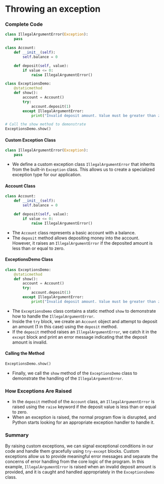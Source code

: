 # Throwing an exception

### Complete Code
```python
class IllegalArgumentError(Exception):
    pass

class Account:
    def __init__(self):
        self.balance = 0

    def deposit(self, value):
        if value <= 0:
            raise IllegalArgumentError()

class ExceptionsDemo:
    @staticmethod
    def show():
        account = Account()
        try:
            account.deposit(1)
        except IllegalArgumentError:
            print("Invalid deposit amount. Value must be greater than zero.")

# Call the show method to demonstrate
ExceptionsDemo.show()
```

#### Custom Exception Class

```python
class IllegalArgumentError(Exception):
    pass
```

- We define a custom exception class `IllegalArgumentError` that inherits from the built-in `Exception` class. This allows us to create a specialized exception type for our application.

#### Account Class

```python
class Account:
    def __init__(self):
        self.balance = 0

    def deposit(self, value):
        if value <= 0:
            raise IllegalArgumentError()
```

- The `Account` class represents a basic account with a balance.
- The `deposit` method allows depositing money into the account. However, it raises an `IllegalArgumentError` if the deposited amount is less than or equal to zero.

#### ExceptionsDemo Class

```python
class ExceptionsDemo:
    @staticmethod
    def show():
        account = Account()
        try:
            account.deposit(1)
        except IllegalArgumentError:
            print("Invalid deposit amount. Value must be greater than zero.")
```

- The `ExceptionsDemo` class contains a static method `show` to demonstrate how to handle the `IllegalArgumentError`.
- Inside the `try` block, we create an `Account` object and attempt to deposit an amount (1 in this case) using the `deposit` method.
- If the `deposit` method raises an `IllegalArgumentError`, we catch it in the `except` block and print an error message indicating that the deposit amount is invalid.

#### Calling the Method

```python
ExceptionsDemo.show()
```

- Finally, we call the `show` method of the `ExceptionsDemo` class to demonstrate the handling of the `IllegalArgumentError`.

### How Exceptions Are Raised

- In the `deposit` method of the `Account` class, an `IllegalArgumentError` is raised using the `raise` keyword if the deposit value is less than or equal to zero.
- When an exception is raised, the normal program flow is disrupted, and Python starts looking for an appropriate exception handler to handle it.

### Summary

By raising custom exceptions, we can signal exceptional conditions in our code and handle them gracefully using `try-except` blocks. Custom exceptions allow us to provide meaningful error messages and separate the concerns of error handling from the core logic of the program. In this example, `IllegalArgumentError` is raised when an invalid deposit amount is provided, and it is caught and handled appropriately in the `ExceptionsDemo` class.
